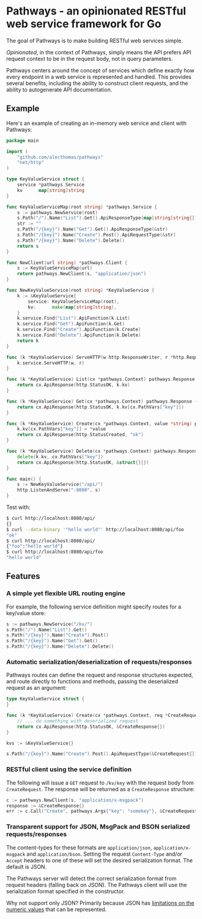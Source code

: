 # Pathways - an opinionated RESTful web service framework for Go

The goal of Pathways is to make building RESTful web services simple.

*Opinionated*, in the context of Pathways, simply means the API prefers API request context to be in the request body, not in query parameters.

Pathways centers around the concept of services which define exactly how every endpoint in a web service is represented and handled. This provides several benefits, including the ability to construct client requests, and the ability to autogenerate API documentation.

## Example

Here's an example of creating an in-memory web service and client with Pathways:

```go
package main

import (
    "github.com/alecthomas/pathways"
    "net/http"
)

type KeyValueService struct {
    service *pathways.Service
    kv      map[string]string
}

func KeyValueServiceMap(root string) *pathways.Service {
    s := pathways.NewService(root)
    s.Path("/").Name("List").Get().ApiResponseType(map[string]string{})
    str := ""
    s.Path("/{key}").Name("Get").Get().ApiResponseType(&str)
    s.Path("/{key}").Name("Create").Post().ApiRequestType(&str)
    s.Path("/{key}").Name("Delete").Delete()
    return s
}

func NewClient(url string) *pathways.Client {
    s := KeyValueServiceMap(url)
    return pathways.NewClient(s, "application/json")
}

func NewKeyValueService(root string) *KeyValueService {
    k := &KeyValueService{
        service: KeyValueServiceMap(root),
        kv:      make(map[string]string),
    }
    k.service.Find("List").ApiFunction(k.List)
    k.service.Find("Get").ApiFunction(k.Get)
    k.service.Find("Create").ApiFunction(k.Create)
    k.service.Find("Delete").ApiFunction(k.Delete)
    return k
}

func (k *KeyValueService) ServeHTTP(w http.ResponseWriter, r *http.Request) {
    k.service.ServeHTTP(w, r)
}

func (k *KeyValueService) List(cx *pathways.Context) pathways.Response {
    return cx.ApiResponse(http.StatusOK, k.kv)
}

func (k *KeyValueService) Get(cx *pathways.Context) pathways.Response {
    return cx.ApiResponse(http.StatusOK, k.kv[cx.PathVars["key"]])
}

func (k *KeyValueService) Create(cx *pathways.Context, value *string) pathways.Response {
    k.kv[cx.PathVars["key"]] = *value
    return cx.ApiResponse(http.StatusCreated, "ok")
}

func (k *KeyValueService) Delete(cx *pathways.Context) pathways.Response {
    delete(k.kv, cx.PathVars["key"])
    return cx.ApiResponse(http.StatusOK, &struct{}{})
}

func main() {
    s := NewKeyValueService("/api/")
    http.ListenAndServe(":8080", s)
}
```

Test with:

```bash
$ curl http://localhost:8080/api/
{}
$ curl --data-binary '"hello world"' http://localhost:8080/api/foo
"ok"
$ curl http://localhost:8080/api/
{"foo":"hello world"}
$ curl http://localhost:8080/api/foo
"hello world"
```
## Features

### A simple yet flexible URL routing engine

For example, the following service definition might specify routes for a key/value store:

```go
s := pathways.NewService("/kv/")
s.Path("/").Name("List").Get()
s.Path("/{key}").Name("Create").Post()
s.Path("/{key}").Name("Get").Get()
s.Path("/{key}").Name("Delete").Delete()
```

### Automatic serialization/deserialization of requests/responses

Pathways routes can define the request and response structures expected, and route directly to functions and methods, passing the deserialized request as an argument:

```go
type KeyValueService struct {
}

func (k *KeyValueService) Create(cx *pathways.Context, req *CreateRequest) pathways.Response {
    // ... do something with deserialized request
    return cx.ApiResponse(http.StatusOK, &CreateResponse{})
}

kvs := &KeyValueService{}

s.Path("/{key}").Name("Create").Post().ApiRequestType(&CreateRequest{}).ApiResponseType(&CreateResponse{}).ApiFunction(kvs.Create)
```

### RESTful client using the service definition

The following will issue a `GET` request to `/kv/key` with the request body from `CreateRequest`. The response will be returned as a `CreateResponse` structure:

```go
c := pathways.NewClient(s, "application/x-msgpack")
response := &CreateResponse{}
err := c.Call("Create", pathways.Args{"key": "somekey"}, &CreateRequest{...}, response)
```

### Transparent support for JSON, MsgPack and BSON serialized requests/responses

The content-types for these formats are `application/json`, `application/x-msgpack` and `application/bson`. Setting the request `Content-Type` and/or `Accept` headers to one of these will set the desired serialization format. The default is JSON.

The Pathways server will detect the correct serialization format from request headers (falling back on JSON). The Pathways client will use the serialization format specified in the constructor.

Why not support only JSON? Primarily because JSON has [limitations on the numeric values](http://cdivilly.wordpress.com/2012/04/11/json-javascript-large-64-bit-integers/) that can be represented.
